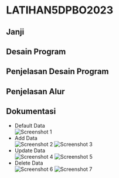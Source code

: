 # LATIHAN5DPBO2023
## Janji
## Desain Program
## Penjelasan Desain Program
## Penjelasan Alur
## Dokumentasi
- Default Data<br>
  ![Screenshot 1](https://user-images.githubusercontent.com/100817609/226653025-1b396182-9513-4ed0-9ef3-4c5f086a4930.png)<br>
- Add Data<br>
  ![Screenshot 2](https://user-images.githubusercontent.com/100817609/226653061-44f02e7b-990e-4ee6-a59c-08e76ad1bfda.png)
  ![Screenshot 3](https://user-images.githubusercontent.com/100817609/226653076-11294ee3-9a24-4feb-b822-65f338a80fbf.png)<br>
- Update Data<br>
  ![Screenshot 4](https://user-images.githubusercontent.com/100817609/226653095-251fee77-bfb7-4634-b668-ccc643fe22ce.png)
  ![Screenshot 5](https://user-images.githubusercontent.com/100817609/226653114-ba9cc5b2-c2b2-4724-989b-35de3a3040c8.png)<br>
- Delete Data<br>
  ![Screenshot 6](https://user-images.githubusercontent.com/100817609/226653122-34a224cb-963a-4c2a-98f3-8dafeb8da847.png)
  ![Screenshot 7](https://user-images.githubusercontent.com/100817609/226653140-c2175ed5-41e1-4998-a400-047e851a3727.png)
